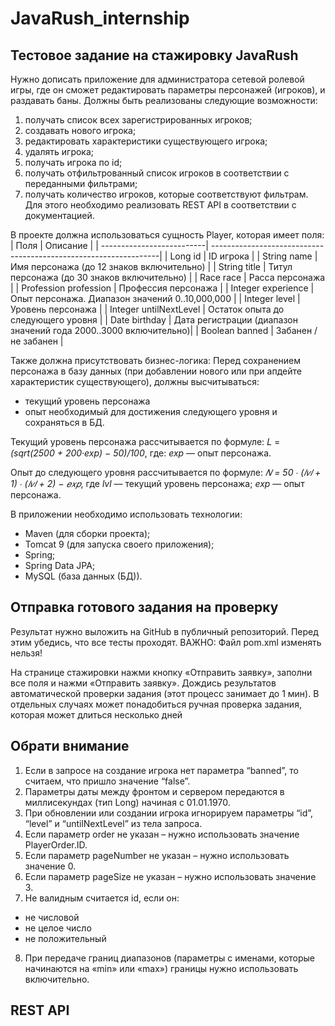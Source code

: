 # JavaRush_internship
## Тестовое задание на стажировку JavaRush
Нужно дописать приложение для администратора сетевой ролевой игры, где он сможет редактировать 
параметры персонажей (игроков), и раздавать баны. Должны быть реализованы следующие 
возможности:
1. получать список всех зарегистрированных игроков;
2. создавать нового игрока;
3. редактировать характеристики существующего игрока;
4. удалять игрока;
5. получать игрока по id;
6. получать отфильтрованный список игроков в соответствии с переданными фильтрами;
7. получать количество игроков, которые соответствуют фильтрам.
Для этого необходимо реализовать REST API в соответствии с документацией. 

В проекте должна использоваться сущность Player, которая имеет поля:
| Поля                      | Описание                                                         |
| --------------------------| -----------------------------------------------------------------|
| Long id                   | ID игрока                                                        |
| String name               | Имя персонажа (до 12 знаков включительно)                        |
| String title              | Титул персонажа (до 30 знаков включительно)                      |
| Race race                 | Расса персонажа                                                  | 
| Profession profession     | Профессия персонажа                                              |
| Integer experience        | Опыт персонажа. Диапазон значений 0..10,000,000                  | 
| Integer level             | Уровень персонажа                                                |
| Integer untilNextLevel    | Остаток опыта до следующего уровня                               |
| Date birthday             | Дата регистрации (диапазон значений года 2000..3000 включительно)|
| Boolean banned            | Забанен / не забанен                                             |

Также должна присутствовать бизнес-логика:
Перед сохранением персонажа в базу данных (при добавлении нового или при апдейте характеристик 
существующего), должны высчитываться:
- текущий уровень персонажа
- опыт необходимый для достижения следующего уровня
и сохраняться в БД. 

Текущий уровень персонажа рассчитывается по формуле: 𝐿 = _(sqrt(2500 + 200·exp) − 50)/100_, где:
_exp_ — опыт персонажа.

Опыт до следующего уровня рассчитывается по формуле:
_𝑁 = 50 ∙ (𝑙𝑣𝑙 + 1) ∙ (𝑙𝑣𝑙 + 2) − 𝑒𝑥𝑝_, где _lvl_ — текущий уровень персонажа;
_exp_ — опыт персонажа.

В приложении необходимо использовать технологии:
* Maven (для сборки проекта);
* Tomcat 9 (для запуска своего приложения);
* Spring;
* Spring Data JPA;
* MySQL (база данных (БД)). 

## Отправка готового задания на проверку

Результат нужно выложить на GitHub в публичный репозиторий.
Перед этим убедись, что все тесты проходят. ВАЖНО: Файл pom.xml изменять 
нельзя!

На странице стажировки нажми кнопку «Отправить заявку», заполни все поля и нажми
«Отправить заявку». Дождись результатов автоматической проверки задания (этот 
процесс занимает до 1 мин). В отдельных случаях может понадобиться ручная проверка 
задания, которая может длиться несколько дней

## Обрати внимание

1. Если в запросе на создание игрока нет параметра “banned”, то считаем, что пришло 
значение “false”.
2. Параметры даты между фронтом и сервером передаются в миллисекундах (тип Long)
начиная с 01.01.1970.
3. При обновлении или создании игрока игнорируем параметры “id”, “level” и 
“untilNextLevel” из тела запроса.
4. Если параметр order не указан – нужно использовать значение PlayerOrder.ID.
5. Если параметр pageNumber не указан – нужно использовать значение 0.
6. Если параметр pageSize не указан – нужно использовать значение 3.
7. Не валидным считается id, если он:
- не числовой
- не целое число
- не положительный
8. При передаче границ диапазонов (параметры с именами, которые начинаются на «min»
или «max») границы нужно использовать включительно.

## REST API
